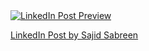 <!DOCTYPE html>
<html lang="en">
<head>
    <meta charset="UTF-8">
    <meta name="viewport" content="width=device-width, initial-scale=1.0">
    <title>LinkedIn Post Preview</title>
</head>
<body>
    <a href="https://www.linkedin.com/posts/sajidsabreen_django-userauthentication-webdevelopment-activity-7200517442618445824-44sW?utm_source=share&utm_medium=member_desktop" target="_blank">
        <img src="https://via.placeholder.com/150" alt="LinkedIn Post Preview">
        <p>LinkedIn Post by Sajid Sabreen</p>
    </a>
</body>
</html>
